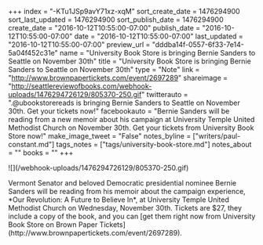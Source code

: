+++
index = "-KTu1JSp9avY71xz-xqM"
sort_create_date = 1476294900
sort_last_updated = 1476294900
sort_publish_date = 1476294900
create_date = "2016-10-12T10:55:00-07:00"
publish_date = "2016-10-12T10:55:00-07:00"
date = "2016-10-12T10:55:00-07:00"
last_updated = "2016-10-12T10:55:00-07:00"
preview_url = "dddba14f-0557-6f33-7e14-5a04f452c31e"
name = "University Book Store is bringing Bernie Sanders to Seattle on November 30th"
title = "University Book Store is bringing Bernie Sanders to Seattle on November 30th"
type = "Note"
link = "http://www.brownpapertickets.com/event/2697289"
shareimage = "http://seattlereviewofbooks.com/webhook-uploads/1476294726129/805370-250.gif"
twitterauto = ".@ubookstorereads is bringing Bernie Sanders to Seattle on November 30th. Get your tickets now!"
facebookauto = "Bernie Sanders will be reading from a new memoir about his campaign at University Temple United Methodist Church on November 30th. Get your tickets from University Book Store now!"
make_image_tweet = "False"
notes_byline = ["writers/paul-constant.md"]
tags_notes = ["tags/university-book-store.md"]
notes_about = ""
books = ""
+++
<p class="image-left">![](/webhook-uploads/1476294726129/805370-250.gif)</p>Vermont Senator and beloved Democratic presidential nominee Bernie Sanders will be reading from his memoir about the campaign experience, *Our Revolution: A Future to Believe In*, at University Temple United Methodist Church on Wednesday, November 30th. Tickets are $27, they include a copy of the book, and you can [get them right now from University Book Store on Brown Paper Tickets](http://www.brownpapertickets.com/event/2697289).